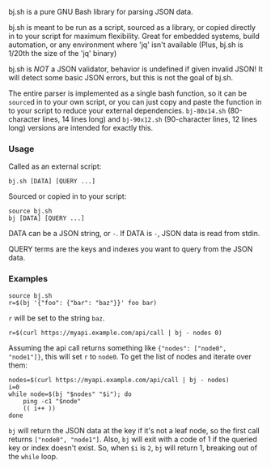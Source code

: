 bj.sh is a pure GNU Bash library for parsing JSON data.

bj.sh is meant to be run as a script, sourced as a library, or copied directly
in to your script for maximum flexibility. Great for embedded systems, build
automation, or any environment where 'jq' isn't available (Plus, bj.sh is 1/20th
the size of the 'jq' binary)

bj.sh is *NOT* a JSON validator, behavior is undefined if given invalid JSON!
It will detect some basic JSON errors, but this is not the goal of bj.sh.

The entire parser is implemented as a single bash function, so it can be
`source`d in to your own script, or you can just copy and paste the function in
to your script to reduce your external dependencies. `bj-80x14.sh` (80-character
lines, 14 lines long) and `bj-90x12.sh` (90-character lines, 12 lines long)
versions are intended for exactly this.

### Usage

Called as an external script:

    bj.sh [DATA] [QUERY ...]


Sourced or copied in to your script:

    source bj.sh
    bj [DATA] [QUERY ...]

DATA can be a JSON string, or `-`. If DATA is `-`, JSON data is read
from stdin.

QUERY terms are the keys and indexes you want to query from the JSON data.

### Examples

    source bj.sh
    r=$(bj '{"foo": {"bar": "baz"}}' foo bar)

`r` will be set to the string `baz`.

    r=$(curl https://myapi.example.com/api/call | bj - nodes 0)

Assuming the api call returns something like `{"nodes": ["node0", "node1"]}`,
this will set `r` to `node0`. To get the list of nodes and iterate over them:

    nodes=$(curl https://myapi.example.com/api/call | bj - nodes)
    i=0
    while node=$(bj "$nodes" "$i"); do
        ping -c1 "$node"
        (( i++ ))
    done

`bj` will return the JSON data at the key if it's not a leaf node, so the first
call returns `["node0", "node1"]`. Also, `bj` will exit with a code of 1 if the
queried key or index doesn't exist. So, when `$i` is `2`, `bj` will return 1,
breaking out of the `while` loop.
